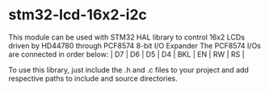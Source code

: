# stm32-lcd-16x2-i2c
This module can be used with STM32 HAL library to control 16x2 LCDs driven by HD44780 through PCF8574 8-bit I/O Expander 
The PCF8574 I/Os are connected in order below:
| D7 | D6 | D5 | D4 | BKL | EN | RW | RS |

To use this library, just include the .h and .c files to your project and add respective paths to include and source directories.
